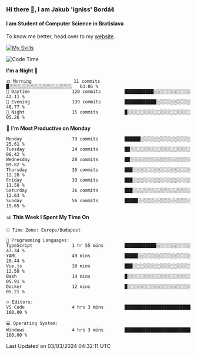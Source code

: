 ### Hi there 👋, I am Jakub 'igniss' Bordáš

#### I am Student of Computer Science in Bratislava
To know me better, head over to my [website](https://bordas.sk).

[![My Skills](https://skillicons.dev/icons?i=js,html,css,figma,svelte,java,kotlin,python,postgresql,typescript,nest,nodejs)](https://bordas.sk)


<!--START_SECTION:waka-->
![Code Time](http://img.shields.io/badge/Code%20Time-1%2C416%20hrs%2019%20mins-blue)

**I'm a Night 🦉** 

```text
🌞 Morning                11 commits          █░░░░░░░░░░░░░░░░░░░░░░░░   03.86 % 
🌆 Daytime                120 commits         ███████████░░░░░░░░░░░░░░   42.11 % 
🌃 Evening                139 commits         ████████████░░░░░░░░░░░░░   48.77 % 
🌙 Night                  15 commits          █░░░░░░░░░░░░░░░░░░░░░░░░   05.26 % 
```
📅 **I'm Most Productive on Monday** 

```text
Monday                   73 commits          ██████░░░░░░░░░░░░░░░░░░░   25.61 % 
Tuesday                  24 commits          ██░░░░░░░░░░░░░░░░░░░░░░░   08.42 % 
Wednesday                28 commits          ██░░░░░░░░░░░░░░░░░░░░░░░   09.82 % 
Thursday                 35 commits          ███░░░░░░░░░░░░░░░░░░░░░░   12.28 % 
Friday                   33 commits          ███░░░░░░░░░░░░░░░░░░░░░░   11.58 % 
Saturday                 36 commits          ███░░░░░░░░░░░░░░░░░░░░░░   12.63 % 
Sunday                   56 commits          █████░░░░░░░░░░░░░░░░░░░░   19.65 % 
```


📊 **This Week I Spent My Time On** 

```text
🕑︎ Time Zone: Europe/Budapest

💬 Programming Languages: 
TypeScript               1 hr 55 mins        ████████████░░░░░░░░░░░░░   47.34 % 
YAML                     49 mins             █████░░░░░░░░░░░░░░░░░░░░   20.44 % 
Vue.js                   30 mins             ███░░░░░░░░░░░░░░░░░░░░░░   12.50 % 
Bash                     14 mins             █░░░░░░░░░░░░░░░░░░░░░░░░   05.91 % 
Docker                   12 mins             █░░░░░░░░░░░░░░░░░░░░░░░░   05.21 % 

🔥 Editors: 
VS Code                  4 hrs 3 mins        █████████████████████████   100.00 % 

💻 Operating System: 
Windows                  4 hrs 3 mins        █████████████████████████   100.00 % 
```


 Last Updated on 03/03/2024 04:32:11 UTC
<!--END_SECTION:waka-->
